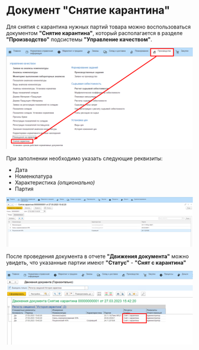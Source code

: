 # Документ "Снятие карантина"

Для снятия с карантина нужных партий товара можно воспользоваться документом **"Снятие карантина"**, который располагается в разделе **"Производство"** подсистемы **"Управление качеством"**.

![Производство.Снятие карантина](RemovalFromQuarantine.assets/Pictures_01.png)

При заполнении необходимо указать следующие реквизиты:

 - Дата
 - Номенклатура
 - Характеристика *(опционально)*
 - Партия

![Документ.Снятие карантина](RemovalFromQuarantine.assets/Pictures_02.png)

После проведения документа в отчете **"Движения документа"** можно увидеть, что указанные партии имеют **"Статус"** - **"Снят с карантина"**

![Регистр.История карантина](RemovalFromQuarantine.assets/Pictures_03.png)
